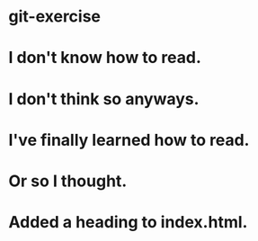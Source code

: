 # git-exercise
# I don't know how to read.
# I don't think so anyways.
# I've finally learned how to read.
# Or so I thought.
# Added a heading to index.html.